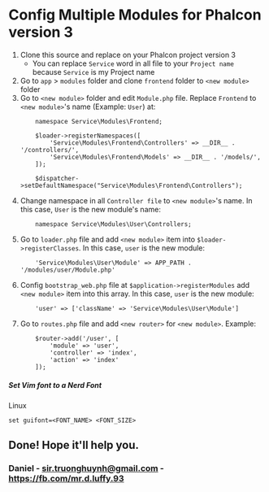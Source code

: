 # Config Multiple Modules for Phalcon version 3
1. Clone this source and replace on your Phalcon project version 3
    * You can replace `Service` word in all file to your `Project name` because `Service` is my Project name
2. Go to `app` > `modules` folder and clone `frontend` folder to `<new module>` folder
3. Go to `<new module>` folder and edit `Module.php` file. Replace `Frontend` to `<new module>`'s name (Example: `User`) at:
    ```vim
        namespace Service\Modules\Frontend;
    ```
    ```vim
        $loader->registerNamespaces([
            'Service\Modules\Frontend\Controllers' => __DIR__ . '/controllers/',
            'Service\Modules\Frontend\Models' => __DIR__ . '/models/',
        ]);
    ```
    ```vim
        $dispatcher->setDefaultNamespace("Service\Modules\Frontend\Controllers");
    ```
4. Change namespace in all `Controller file` to `<new module>`'s name. In this case, `User` is the new module's name:
    ```vim
        namespace Service\Modules\User\Controllers;
    ```
5. Go to `loader.php` file and add `<new module>` item into `$loader->registerClasses`. In this case, `user` is the new module:
    ```vim
        'Service\Modules\User\Module' => APP_PATH . '/modules/user/Module.php'
    ```
6. Config `bootstrap_web.php` file at `$application->registerModules` add `<new module>` item into this array. In this case, `user` is the new module:
    ```vim
        'user' => ['className' => 'Service\Modules\User\Module']
    ```
7. Go to `routes.php` file and add `<new router>` for `<new module>`. Example:
    ```vim
        $router->add('/user', [
            'module' => 'user',
            'controller' => 'index',
            'action' => 'index'
        ]);
    ```
##### Set Vim font to a Nerd Font

Linux
 ```vim
 set guifont=<FONT_NAME> <FONT_SIZE>
 ```
## Done! Hope it'll help you.
### Daniel - sir.truonghuynh@gmail.com - https://fb.com/mr.d.luffy.93
